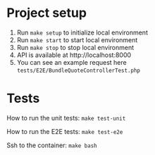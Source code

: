 # Project setup

1. Run `make setup` to initialize local environment
2. Run `make start` to start local environment
3. Run `make stop` to stop local environment
4. API is available at http://localhost:8000
5. You can see an example request here `tests/E2E/BundleQuoteControllerTest.php`

# Tests
How to run the unit tests: `make test-unit`

How to run the E2E tests: `make test-e2e`

Ssh to the container: `make bash`
